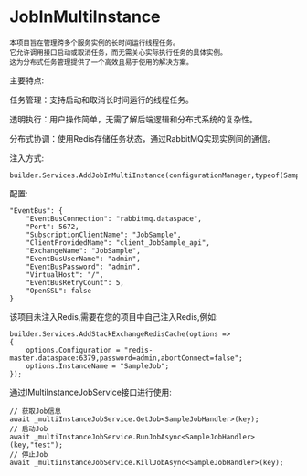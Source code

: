 # JobInMultiInstance
    本项目旨在管理跨多个服务实例的长时间运行线程任务。
    它允许调用接口启动或取消任务，而无需关心实际执行任务的具体实例。
    这为分布式任务管理提供了一个高效且易于使用的解决方案。

主要特点:

任务管理：支持启动和取消长时间运行的线程任务。

透明执行：用户操作简单，无需了解后端逻辑和分布式系统的复杂性。

分布式协调：使用Redis存储任务状态，通过RabbitMQ实现实例间的通信。

注入方式:

    builder.Services.AddJobInMultiInstance(configurationManager,typeof(SampleJobHandler).Assembly);

配置:

    "EventBus": {
        "EventBusConnection": "rabbitmq.dataspace",
        "Port": 5672,
        "SubscriptionClientName": "JobSample",
        "ClientProvidedName": "client_JobSample_api",
        "ExchangeName": "JobSample",
        "EventBusUserName": "admin",
        "EventBusPassword": "admin",
        "VirtualHost": "/",
        "EventBusRetryCount": 5,
        "OpenSSL": false
    }

该项目未注入Redis,需要在您的项目中自己注入Redis,例如:

    builder.Services.AddStackExchangeRedisCache(options =>
    {
        options.Configuration = "redis-master.dataspace:6379,password=admin,abortConnect=false";
        options.InstanceName = "SampleJob";
    });

通过IMultiInstanceJobService接口进行使用:

    // 获取Job信息
    await _multiInstanceJobService.GetJob<SampleJobHandler>(key);
    // 启动Job
    await _multiInstanceJobService.RunJobAsync<SampleJobHandler>(key,"test");
    // 停止Job
    await _multiInstanceJobService.KillJobAsync<SampleJobHandler>(key);
    